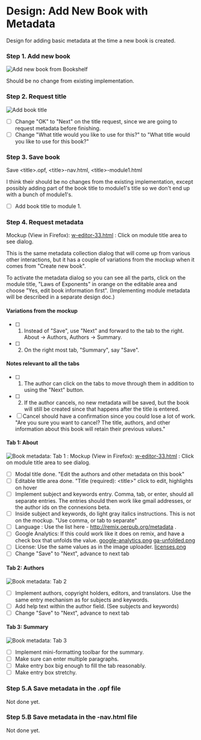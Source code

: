 # Design: Add New Book with Metadata 

Design for adding basic metadata at the time a new book is created.

### Step 1. Add new book

![Add new book from Bookshelf](http://oerpub.github.io/uidesigns/designs/images/add-new-book.png)

Should be no change from existing implementation.

### Step 2. Request title

![Add book title](http://oerpub.github.io/uidesigns/designs/images/add-book-title.png "Make sure to change OK to Next")

- [ ] Change "OK" to "Next" on the title request, since we are going to request metadata before finishing.
- [ ] Change "What title would you like to use for this?" to "What title would you like to use for this book?"

### Step 3. Save book

Save \<title\>.opf, \<title\>-nav.html, \<title\>-module1.html

I think their should be no changes from the existing implementation, except possibly adding part of the book title to module1's title so we don't end up with a bunch of module1's.

- [ ] Add book title to module 1.

### Step 4. Request metadata

Mockup (View in Firefox): [w-editor-33.html](http://oerpub.github.io/uidesigns/mockups/editor-ideas/w-editor-33.html) : Click on module title area to see dialog.

This is the same metadata collection dialog that will come up from various other interactions, but it has a couple of variations from the mockup when it comes from "Create new book". 

To activate the metadata dialog so you can see all the parts, click on the module title, "Laws of Exponents" in orange on the editable area and choose "Yes, edit book information first". \(Implementing module metadata will be described in a separate design doc.\)

#### Variations from the mockup

- [ ] 1. Instead of "Save", use "Next" and forward to the tab to the right. About -> Authors, Authors -> Summary.
- [ ] 2. On the right most tab, "Summary", say "Save".

#### Notes relevant to all the tabs

- [ ] 1. The author can click on the tabs to move through them in addition to using the "Next" button. 
- [ ] 2. If the author cancels, no new metadata will be saved, but the book will still be created since that happens after the title is entered.
- [ ] Cancel should have a confirmation since you could lose a lot of work. "Are you sure you want to cancel? The title, authors, and other information about this book will retain their previous values."

#### Tab 1: About

![Book metadata: Tab 1](http://oerpub.github.io/uidesigns/designs/images/book-metadata-tab1-about.png "Make sure to change Save to Next") : Mockup (View in Firefox): [w-editor-33.html](http://oerpub.github.io/uidesigns/mockups/editor-ideas/w-editor-33.html) : Click on module title area to see dialog.

- [ ] Modal title done. "Edit the authors and other metadata on this book"
- [ ] Editable title area done. "Title (required): \<title\>" click to edit, highlights on hover
- [ ] Implement subject and keywords entry. Comma, tab, or enter, should all separate entries. The entries should then work like gmail addresses, or the author ids on the connexions beta.
- [ ] Inside subject and keywords, do light gray italics instructions. This is not on the mockup. "Use comma, or tab to separate"
- [ ] Language : Use the list here - http://remix.oerpub.org/metadata .
- [ ] Google Analytics: If this could work like it does on remix, and have a check box that unfolds the value. [google-analytics.png](http://oerpub.github.io/uidesigns/designs/images/google-analytics.png) [ga-unfolded.png](http://oerpub.github.io/uidesigns/designs/images/ga-unfolded.png) 
- [ ] License: Use the same values as in the image uploader. [licenses.png](http://oerpub.github.io/uidesigns/designs/images/licenses.png)
- [ ] Change "Save" to "Next", advance to next tab
 
#### Tab 2: Authors

![Book metadata: Tab 2](http://oerpub.github.io/uidesigns/designs/images/book-metadata-tab2-authors.png "Make sure to change Save to Next") 

- [ ] Implement authors, copyright holders, editors, and translators. Use the same entry mechanism as for subjects and keywords. 
- [ ] Add help text within the author field. (See subjects and keywords)
- [ ] Change "Save" to "Next", advance to next tab

#### Tab 3: Summary

![Book metadata: Tab 3](http://oerpub.github.io/uidesigns/designs/images/book-metadata-tab3-summary.png "Make sure to change Save to Save Information") 

- [ ] Implement mini-formatting toolbar for the summary.  
- [ ] Make sure can enter multiple paragraphs.
- [ ] Make entry box big enough to fill the tab reasonably.
- [ ] Make entry box stretchy.

### Step 5.A Save metadata in the .opf file

Not done yet.

### Step 5.B Save metadata in the -nav.html file

Not done yet.
